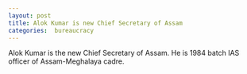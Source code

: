 ```yaml
---
layout: post
title: Alok Kumar is new Chief Secretary of Assam 
categories:  bureaucracy
---
```

 
 
Alok Kumar is the new Chief Secretary of Assam. He is 1984 batch IAS officer of Assam-Meghalaya cadre.